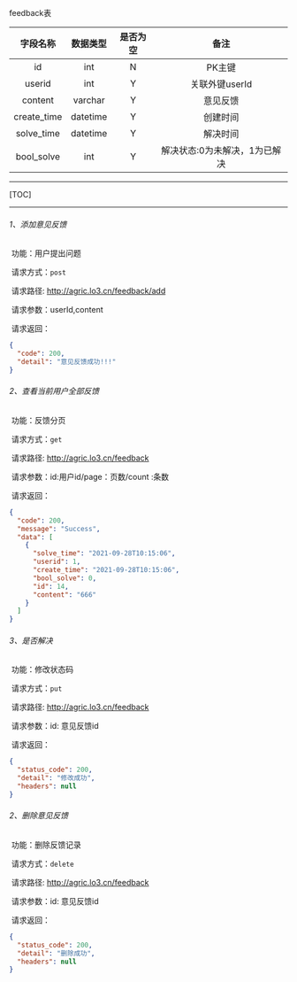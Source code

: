 feedback表

|  字段名称   | 数据类型 | 是否为空 |             备注              |
| :---------: | :------: | :------: | :---------------------------: |
|     id      |   int    |    N     |            PK主键             |
|   userid    |   int    |    Y     |        关联外键userId         |
|   content   | varchar  |    Y     |           意见反馈            |
| create_time | datetime |    Y     |           创建时间            |
| solve_time  | datetime |    Y     |           解决时间            |
| bool_solve  |   int    |    Y     | 解决状态:0为未解决，1为已解决 |

---

[TOC]

---

###### 1、添加意见反馈

​	功能：用户提出问题

​	请求方式：`post`

​	请求路径: http://agric.lo3.cn/feedback/add

​	请求参数：userId,content

​	请求返回：

```json
{
  "code": 200,
  "detail": "意见反馈成功!!!"
}
```

###### 2、查看当前用户全部反馈

​	功能：反馈分页

​	请求方式：`get`

​	请求路径: http://agric.lo3.cn/feedback

​	请求参数：id:用户id/page：页数/count :条数

​	请求返回：

```json
{
  "code": 200,
  "message": "Success",
  "data": [
    {
      "solve_time": "2021-09-28T10:15:06",
      "userid": 1,
      "create_time": "2021-09-28T10:15:06",
      "bool_solve": 0,
      "id": 14,
      "content": "666"
    }
  ]
}
```

###### 3、是否解决

​	功能：修改状态码

​	请求方式：`put`

​	请求路径: http://agric.lo3.cn/feedback

​	请求参数：id: 意见反馈id

​	请求返回：

```json
{
  "status_code": 200,
  "detail": "修改成功",
  "headers": null
}
```

###### 2、删除意见反馈

​	功能：删除反馈记录

​	请求方式：`delete`

​	请求路径: http://agric.lo3.cn/feedback

​	请求参数：id: 意见反馈id

​	请求返回：

```json
{
  "status_code": 200,
  "detail": "删除成功",
  "headers": null
}
```

